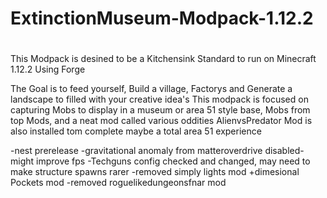 # ExtinctionMuseum-Modpack-1.12.2
#
This Modpack is desined to be a Kitchensink Standard to run on Minecraft 1.12.2
Using Forge

The Goal is to feed yourself, Build a village, Factorys and
Generate a landscape to filled with your creative idea's
This modpack is focused on capturing Mobs to display in a museum or
area 51 style base, Mobs from top Mods, and a neat mod called various oddities
AlienvsPredator Mod is also installed tom complete maybe a total area 51
experience

-nest prerelease
-gravitational anomaly from matteroverdrive disabled-might improve fps
-Techguns config checked and changed, may need to make structure spawns rarer
-removed simply lights mod
+dimesional Pockets mod
-removed roguelikedungeonsfnar mod

